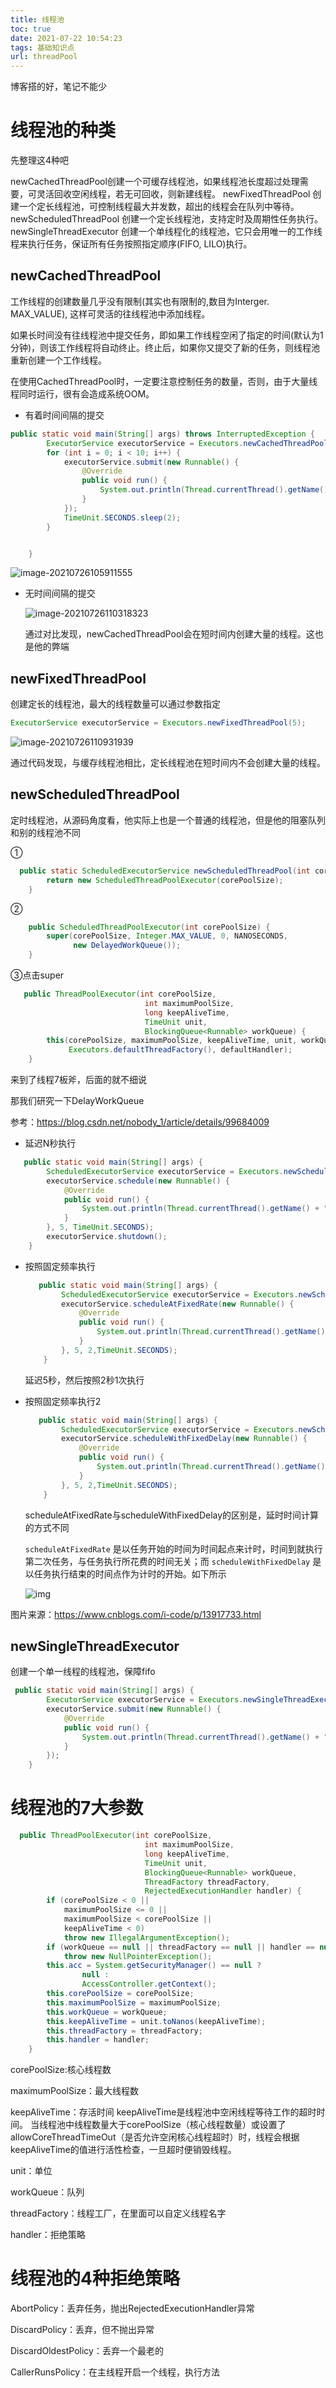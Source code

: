```yaml
---
title: 线程池
toc: true
date: 2021-07-22 10:54:23
tags: 基础知识点
url: threadPool
---
```


博客搭的好，笔记不能少

<!--more-->

# 线程池的种类

先整理这4种吧

newCachedThreadPool创建一个可缓存线程池，如果线程池长度超过处理需要，可灵活回收空闲线程，若无可回收，则新建线程。
newFixedThreadPool 创建一个定长线程池，可控制线程最大并发数，超出的线程会在队列中等待。
newScheduledThreadPool 创建一个定长线程池，支持定时及周期性任务执行。
newSingleThreadExecutor 创建一个单线程化的线程池，它只会用唯一的工作线程来执行任务，保证所有任务按照指定顺序(FIFO, LILO)执行。

## newCachedThreadPool

工作线程的创建数量几乎没有限制(其实也有限制的,数目为Interger. MAX_VALUE), 这样可灵活的往线程池中添加线程。

如果长时间没有往线程池中提交任务，即如果工作线程空闲了指定的时间(默认为1分钟)，则该工作线程将自动终止。终止后，如果你又提交了新的任务，则线程池重新创建一个工作线程。

在使用CachedThreadPool时，一定要注意控制任务的数量，否则，由于大量线程同时运行，很有会造成系统OOM。

- 有着时间间隔的提交

```java
public static void main(String[] args) throws InterruptedException {
        ExecutorService executorService = Executors.newCachedThreadPool();
        for (int i = 0; i < 10; i++) {
            executorService.submit(new Runnable() {
                @Override
                public void run() {
                    System.out.println(Thread.currentThread().getName()+"输出了");
                }
            });
            TimeUnit.SECONDS.sleep(2);
        }


    }
```

![image-20210726105911555](线程池/image-20210726105911555.png)

- 无时间间隔的提交

  ![image-20210726110318323](线程池/image-20210726110318323.png)

  通过对比发现，newCachedThreadPool会在短时间内创建大量的线程。这也是他的弊端

## newFixedThreadPool

创建定长的线程池，最大的线程数量可以通过参数指定

```java
ExecutorService executorService = Executors.newFixedThreadPool(5);
```

![image-20210726110931939](线程池/image-20210726110931939.png)

通过代码发现，与缓存线程池相比，定长线程池在短时间内不会创建大量的线程。

## newScheduledThreadPool

定时线程池，从源码角度看，他实际上也是一个普通的线程池，但是他的阻塞队列和别的线程池不同

①

```java
  public static ScheduledExecutorService newScheduledThreadPool(int corePoolSize) {
        return new ScheduledThreadPoolExecutor(corePoolSize);
    }
```
②


```java
    public ScheduledThreadPoolExecutor(int corePoolSize) {
        super(corePoolSize, Integer.MAX_VALUE, 0, NANOSECONDS,
              new DelayedWorkQueue());
    }
```

③点击super

```java
   public ThreadPoolExecutor(int corePoolSize,
                              int maximumPoolSize,
                              long keepAliveTime,
                              TimeUnit unit,
                              BlockingQueue<Runnable> workQueue) {
        this(corePoolSize, maximumPoolSize, keepAliveTime, unit, workQueue,
             Executors.defaultThreadFactory(), defaultHandler);
    }
```

来到了线程7板斧，后面的就不细说

那我们研究一下DelayWorkQueue

参考：https://blog.csdn.net/nobody_1/article/details/99684009

- 延迟N秒执行

```java
   public static void main(String[] args) {
        ScheduledExecutorService executorService = Executors.newScheduledThreadPool(5);
        executorService.schedule(new Runnable() {
            @Override
            public void run() {
                System.out.println(Thread.currentThread().getName() + "输出了");
            }
        }, 5, TimeUnit.SECONDS);
        executorService.shutdown();
    }
```

- 按照固定频率执行

  ```java
     public static void main(String[] args) {
          ScheduledExecutorService executorService = Executors.newScheduledThreadPool(5);
          executorService.scheduleAtFixedRate(new Runnable() {
              @Override
              public void run() {
                  System.out.println(Thread.currentThread().getName() + "输出了");
              }
          }, 5, 2,TimeUnit.SECONDS);
      }
  ```

  延迟5秒，然后按照2秒1次执行

- 按照固定频率执行2

  ```java
     public static void main(String[] args) {
          ScheduledExecutorService executorService = Executors.newScheduledThreadPool(5);
          executorService.scheduleWithFixedDelay(new Runnable() {
              @Override
              public void run() {
                  System.out.println(Thread.currentThread().getName() + "输出了");
              }
          }, 5, 2,TimeUnit.SECONDS);
      }
  ```

  scheduleAtFixedRate与scheduleWithFixedDelay的区别是，延时时间计算的方式不同

  `scheduleAtFixedRate` 是以任务开始的时间为时间起点来计时，时间到就执行第二次任务，与任务执行所花费的时间无关；而 `scheduleWithFixedDelay` 是以任务执行结束的时间点作为计时的开始。如下所示

  ![img](线程池/2024393-20201103092300382-1853087692.png)

图片来源：https://www.cnblogs.com/i-code/p/13917733.html

## newSingleThreadExecutor

创建一个单一线程的线程池，保障fifo

```java
 public static void main(String[] args) {
        ExecutorService executorService = Executors.newSingleThreadExecutor();
        executorService.submit(new Runnable() {
            @Override
            public void run() {
                System.out.println(Thread.currentThread().getName() + "输出了");
            }
        });
    }
```

# 线程池的7大参数

```java
  public ThreadPoolExecutor(int corePoolSize,
                              int maximumPoolSize,
                              long keepAliveTime,
                              TimeUnit unit,
                              BlockingQueue<Runnable> workQueue,
                              ThreadFactory threadFactory,
                              RejectedExecutionHandler handler) {
        if (corePoolSize < 0 ||
            maximumPoolSize <= 0 ||
            maximumPoolSize < corePoolSize ||
            keepAliveTime < 0)
            throw new IllegalArgumentException();
        if (workQueue == null || threadFactory == null || handler == null)
            throw new NullPointerException();
        this.acc = System.getSecurityManager() == null ?
                null :
                AccessController.getContext();
        this.corePoolSize = corePoolSize;
        this.maximumPoolSize = maximumPoolSize;
        this.workQueue = workQueue;
        this.keepAliveTime = unit.toNanos(keepAliveTime);
        this.threadFactory = threadFactory;
        this.handler = handler;
    }
```

corePoolSize:核心线程数

maximumPoolSize：最大线程数

keepAliveTime：存活时间 keepAliveTime是线程池中空闲线程等待工作的超时时间。
当线程池中线程数量大于corePoolSize（核心线程数量）或设置了allowCoreThreadTimeOut（是否允许空闲核心线程超时）时，线程会根据keepAliveTime的值进行活性检查，一旦超时便销毁线程。

unit：单位

workQueue：队列

threadFactory：线程工厂，在里面可以自定义线程名字

handler：拒绝策略

# 线程池的4种拒绝策略

AbortPolicy：丢弃任务，抛出RejectedExecutionHandler异常

DiscardPolicy：丢弃，但不抛出异常

DiscardOldestPolicy：丢弃一个最老的

CallerRunsPolicy：在主线程开启一个线程，执行方法
